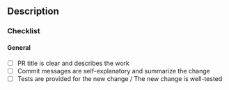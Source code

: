 <!--
  Please make sure you have read the contributing guidelines.
  https://github.com/moorara/docker/blob/master/CONTRIBUTING.md

  If this pull request addresses an issue, make sure your description includes "Resolves #xx", "Fixes #xx", or "Closes #xx".
  https://help.github.com/articles/closing-issues-using-keywords

  If any checklist item is not applicable or relevant, replace it with [N/A].
-->

## Description

### Checklist

#### General

  - [ ] PR title is clear and describes the work
  - [ ] Commit messages are self-explanatory and summarize the change
  - [ ] Tests are provided for the new change / The new change is well-tested
